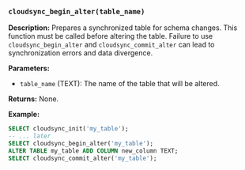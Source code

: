 ### `cloudsync_begin_alter(table_name)`

**Description:** Prepares a synchronized table for schema changes. This function must be called before altering the table. Failure to use `cloudsync_begin_alter` and `cloudsync_commit_alter` can lead to synchronization errors and data divergence.

**Parameters:**

- `table_name` (TEXT): The name of the table that will be altered.

**Returns:** None.

**Example:**

```sql
SELECT cloudsync_init('my_table');
-- ... later
SELECT cloudsync_begin_alter('my_table');
ALTER TABLE my_table ADD COLUMN new_column TEXT;
SELECT cloudsync_commit_alter('my_table');
```

